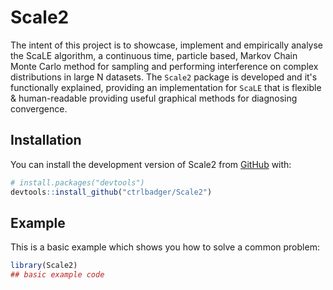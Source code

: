 
# Scale2

<!-- badges: start -->
<!-- badges: end -->

The intent of this project is to showcase, implement and empirically analyse the ScaLE algorithm, a continuous time, particle based, Markov Chain Monte Carlo method for sampling and performing interference on complex distributions in large N datasets. The `Scale2` package is developed and it's functionally explained, providing an implementation for `ScaLE` that is flexible & human-readable providing useful graphical methods for diagnosing convergence.

## Installation

You can install the development version of Scale2 from [GitHub](https://github.com/) with:

``` r
# install.packages("devtools")
devtools::install_github("ctrlbadger/Scale2")
```

## Example

This is a basic example which shows you how to solve a common problem:

``` r
library(Scale2)
## basic example code
```


